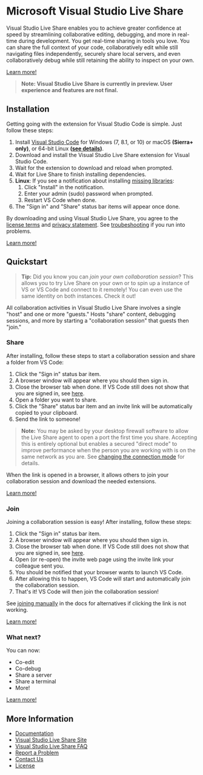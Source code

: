 # Microsoft Visual Studio Live Share

Visual Studio Live Share enables you to achieve greater confidence at speed by streamlining collaborative editing, debugging, and more in real-time during development. You get real-time sharing in tools you love. You can share the full context of your code, collaboratively edit while still navigating files independently, securely share local servers, and even collaboratively debug while still retaining the ability to inspect on your own.

[Learn more!](https://aka.ms/vsls)

> **Note: Visual Studio Live Share is currently in preview. User experience and features are not final.**

## Installation

Getting going with the extension for Visual Studio Code is simple. Just follow these steps:

1. Install [Visual Studio Code](https://code.visualstudio.com/) for Windows (7, 8.1, or 10) or macOS **(Sierra+ only)**, or 64-bit Linux **([see details](https://aka.ms/vsls-docs/linux-setup))**.
2. Download and install the Visual Studio Live Share extension for Visual Studio Code.
3. Wait for the extension to download and reload when prompted.
4. Wait for Live Share to finish installing dependencies.
5. **Linux**: If you see a notification about installing [missing libraries](https://aka.ms/vsls-docs/linux-prerequisites):
    1. Click "Install" in the notification.
    2. Enter your admin (sudo) password when prompted.
    3. Restart VS Code when done.
6. The "Sign in" and "Share" status bar items will appear once done.

By downloading and using Visual Studio Live Share, you agree to the [license terms](https://aka.ms/vsls-license) and [privacy statement](https://www.microsoft.com/en-us/privacystatement/EnterpriseDev/default.aspx). See [troubeshooting](https://aka.ms/vsls-troubleshooting) if you run into problems.

[Learn more!](https://aka.ms/vsls-dl)

## Quickstart

>**Tip:** Did you know you can *join your own collaboration session*? This allows you to try Live Share on your own or to spin up a instance of VS or VS Code and connect to it remotely! You can even use the same identity on both instances. Check it out!

All collaboration activities in Visual Studio Live Share involves a single "host" and one or more "guests." Hosts "share" content, debugging sessions, and more by starting a "collaboration session" that guests then "join."

### Share

After installing, follow these steps to start a collaboration session and share a folder from VS Code:

1. Click the "Sign in" status bar item.
2. A browser window will appear where you should then sign in.
3. Close the browser tab when done. If VS Code still does not show that you are signed in, see [here](https://aka.ms/vsls-docs/vscode/user-code).
4. Open a folder you want to share.
5. Click the "Share" status bar item and an invite link will be automatically copied to your clipboard.
6. Send the link to someone!

> **Note:** You may be asked by your desktop firewall software to allow the Live Share agent to open a port the first time you share. Accepting this is entirely optional but enables a secured "direct mode" to improve performance when the person you are working with is on the same network as you are. See [changing the connection mode](https://aka.ms/vsls-docs/connection-mode) for details.

When the link is opened in a browser, it allows others to join your collaboration session and download the needed extensions.

[Learn more!](https://aka.ms/vsls-docs/share)

### Join

Joining a collaboration session is easy! After installing, follow these steps:

1. Click the "Sign in" status bar item.
2. A browser window will appear where you should then sign in.
3. Close the browser tab when done. If VS Code still does not show that you are signed in, see [here](https://aka.ms/vsls-docs/vscode/user-code).
4. Open (or re-open) the invite web page using the invite link your colleague sent you.
5. You should be notified that your browser wants to launch VS Code.
6. After allowing this to happen, VS Code will start and automatically join the collaboration session.
7. That's it! VS Code will then join the collaboration session!

See [joining manually](https://aka.ms/vsls-docs/manual-join) in the docs for alternatives if clicking the link is not working.

[Learn more!](https://aka.ms/vsls-docs/join)

### What next?

You can now:

- Co-edit
- Co-debug
- Share a server
- Share a terminal
- More!

[Learn more!](http://aka.ms/vsls-docs/vscode)

## More Information

- [Documentation](https://aka.ms/vsls-docs)
- [Visual Studio Live Share Site](https://aka.ms/vsls)
- [Visual Studio Live Share FAQ](https://aka.ms/vsls-faq)
- [Report a Problem](https://aka.ms/vsls-problem)
- [Contact Us](https://aka.ms/vsls-support)
- [License](https://aka.ms/vsls-license)
